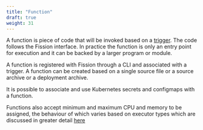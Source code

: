 ```yaml
---
title: "Function"
draft: true
weight: 31
---
```

A function is piece of code that will be invoked based on a [trigger](../trigger). The code follows the Fission interface. In practice the function is only an entry point for execution and it can be backed by a larger program or module.

A function is registered with Fission through a CLI and associated with a trigger. A function can be created based on a single source file or a source archive or a deployment archive.

It is possible to associate and use Kubernetes secrets and configmaps with a function.

Functions also accept minimum and maximum CPU and memory to be assigned, the behaviour of which varies based on executor types which are discussed in greater detail [here](../executor)